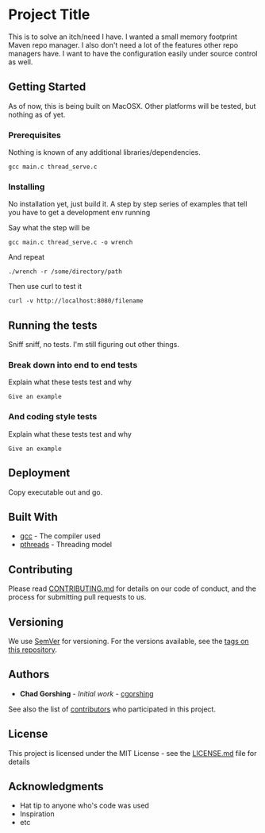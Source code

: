 # Project Title

This is to solve an itch/need I have. I wanted a small memory footprint Maven
repo manager. I also don't need a lot of the features other repo managers have.
I want to have the configuration easily under source control as well.

## Getting Started

As of now, this is being built on MacOSX. Other platforms will be tested, but
nothing as of yet.

### Prerequisites

Nothing is known of any additional libraries/dependencies.

```
gcc main.c thread_serve.c
```

### Installing

No installation yet, just build it.
A step by step series of examples that tell you have to get a development env running

Say what the step will be

```
gcc main.c thread_serve.c -o wrench
```

And repeat

```
./wrench -r /some/directory/path
```

Then use curl to test it

```
curl -v http://localhost:8080/filename
```

## Running the tests

Sniff sniff, no tests. I'm still figuring out other things.

### Break down into end to end tests

Explain what these tests test and why

```
Give an example
```

### And coding style tests

Explain what these tests test and why

```
Give an example
```

## Deployment

Copy executable out and go.

## Built With

* [gcc](https://gcc.gnu.org/) - The compiler used
* [pthreads](https://computing.llnl.gov/tutorials/pthreads/) - Threading model

## Contributing

Please read [CONTRIBUTING.md](https://gist.github.com/cgorshing/b24679402957c63ec426) for details on our code of conduct, and the process for submitting pull requests to us.

## Versioning

We use [SemVer](http://semver.org/) for versioning. For the versions available, see the [tags on this repository](https://github.com/cgorshing/wrench/tags). 

## Authors

* **Chad Gorshing** - *Initial work* - [cgorshing](https://github.com/cgorshing)

See also the list of [contributors](https://github.com/cgorshing/wrench/contributors) who participated in this project.

## License

This project is licensed under the MIT License - see the [LICENSE.md](LICENSE.md) file for details

## Acknowledgments

* Hat tip to anyone who's code was used
* Inspiration
* etc

